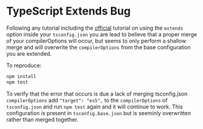 # TypeScript Extends Bug

Following any tutorial including the [official](https://www.typescriptlang.org/docs/handbook/tsconfig-json.html) tutorial 
on using the `extends` option inside your `tsconfig.json` you are lead to believe that a proper merge of your compilerOptions
will occur, but seems to only perform a shallow merge and will overwrite the `compilerOptions` from the base configuration you are extended.

To reproduce:

```sh
npm install
npm test
```

To verify that the error that occurs is due a lack of merging tsconfig.json `compilerOptions` add `"target": "es5",` to the `compilerOptions` of `tsconfig.json` and run `npm test` again and it will continue to work. This configuration *is* present in `tsconfig.base.json` but is seeminly overwritten rather than merged together.
